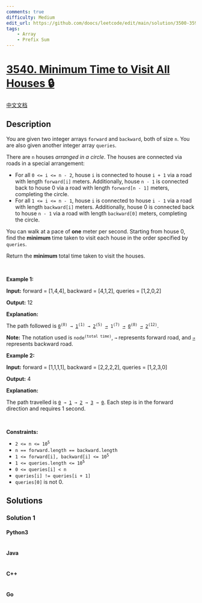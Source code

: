 ```yaml
---
comments: true
difficulty: Medium
edit_url: https://github.com/doocs/leetcode/edit/main/solution/3500-3599/3540.Minimum%20Time%20to%20Visit%20All%20Houses/README_EN.md
tags:
    - Array
    - Prefix Sum
---
```


<!-- problem:start -->

# [3540. Minimum Time to Visit All Houses 🔒](https://leetcode.com/problems/minimum-time-to-visit-all-houses)

[中文文档](/solution/3500-3599/3540.Minimum%20Time%20to%20Visit%20All%20Houses/README.md)

## Description

<!-- description:start -->

<p>You are given two integer arrays <code>forward</code> and <code>backward</code>, both of size <code>n</code>. You are also given another integer array <code>queries</code>.</p>

<p>There are <code>n</code> houses <em>arranged in a circle</em>. The houses are connected via roads in a special arrangement:</p>

<ul>
	<li>For all <code>0 &lt;= i &lt;= n - 2</code>, house <code>i</code> is connected to house <code>i + 1</code> via a road with length <code>forward[i]</code> meters. Additionally, house <code>n - 1</code> is connected back to house 0 via a road with length <code>forward[n - 1]</code> meters, completing the circle.</li>
	<li>For all <code>1 &lt;= i &lt;= n - 1</code>, house <code>i</code> is connected to house <code>i - 1</code> via a road with length <code>backward[i]</code> meters. Additionally, house 0 is connected back to house <code>n - 1</code> via a road with length <code>backward[0]</code> meters, completing the circle.</li>
</ul>

<p>You can walk at a pace of <strong>one</strong> meter per second. Starting from house 0, find the <strong>minimum</strong> time taken to visit each house in the order specified by <code>queries</code>.</p>

<p>Return the <strong>minimum</strong> total time taken to visit the houses.</p>

<p>&nbsp;</p>
<p><strong class="example">Example 1:</strong></p>

<div class="example-block">
<p><strong>Input:</strong> <span class="example-io">forward = [1,4,4], backward = [4,1,2], queries = [1,2,0,2]</span></p>

<p><strong>Output:</strong> 12</p>

<p><strong>Explanation:</strong></p>

<p>The path followed is <code><u>0</u><sup>(0)</sup> &rarr; <u>1</u><sup>(1)</sup> &rarr;​​​​​​​ <u>2</u><sup>(5)</sup> <u>&rarr;</u> 1<sup>(7)</sup> <u>&rarr;</u>​​​​​​​ <u>0</u><sup>(8)</sup> <u>&rarr;</u> <u>2</u><sup>(12)</sup></code>.</p>

<p><strong>Note:</strong> The notation used is <code>node<sup>(total time)</sup></code>, <code>&rarr;</code> represents forward road, and <code><u>&rarr;</u></code> represents backward road.</p>
</div>

<p><strong class="example">Example 2:</strong></p>

<div class="example-block">
<p><strong>Input:</strong> <span class="example-io">forward = [1,1,1,1], backward = [2,2,2,2], queries = [1,2,3,0]</span></p>

<p><strong>Output:</strong> <span class="example-io">4</span></p>

<p><strong>Explanation:</strong></p>

<p>The path travelled is <code><u>0</u> &rarr;​​​​​​​ <u>1</u> &rarr;​​​​​​​ <u>2</u> &rarr;​​​​​​​ <u>3</u> &rarr; <u>0</u></code>. Each step is in the forward direction and requires 1 second.</p>
</div>

<p>&nbsp;</p>
<p><strong>Constraints:</strong></p>

<ul>
	<li><code>2 &lt;= n &lt;= 10<sup>5</sup></code></li>
	<li><code>n == forward.length == backward.length</code></li>
	<li><code>1 &lt;= forward[i], backward[i] &lt;= 10<sup>5</sup></code></li>
	<li><code>1 &lt;= queries.length &lt;= 10<sup>5</sup></code></li>
	<li><code>0 &lt;= queries[i] &lt; n</code></li>
	<li><code>queries[i] != queries[i + 1]</code></li>
	<li><code>queries[0]</code> is not 0.</li>
</ul>

<!-- description:end -->

## Solutions

<!-- solution:start -->

### Solution 1

<!-- tabs:start -->

#### Python3

```python

```

#### Java

```java

```

#### C++

```cpp

```

#### Go

```go

```

<!-- tabs:end -->

<!-- solution:end -->

<!-- problem:end -->
